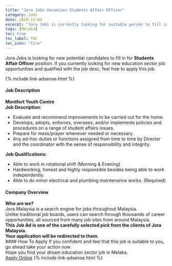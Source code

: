 ```yaml
---
title: "Jora Jobs Vacancies Students Affair Officer" 
category: Jobs 
date: 2020-11-04 
excerpt: "Jora Jobs is currently looking for suitable person to fill in the Students Affair Officer which positioned at Melaka" 
tags: [Melaka] 
toc: true 
toc_label: TOC 
toc_icon: "fire" 
--- 
```


<p>Jora Jobs is looking for new potential candidates to fill in for <b>Students Affair Officer</b> position. If you currently looking for new education sector job opportunities and qualified with the job desc, feel free to apply this job.
</p>{% include link-adsense.html %} 
 <div><div><div><h4>Job Description</h4></div></div><div><div><span><div><div><strong>Montfort Youth Centre</strong></div><div><strong><strong>Job Description:</strong></strong></div><ul><li>Evaluate and recommend improvements to be carried out for the home.</li><li>Develops, adopts, enforces, oversees, and/or implements policies and procedures on a range of student affairs issues.</li><li>Prepare for mass/prayer whenever needed or necessary.</li><li>Any ad-hoc duties or functions assigned from time to time by Director and the coordinator with the sense of responsibility and integrity.</li></ul><div><strong>Job Qualifications:</strong></div><ul><li>Able to work in rotational shift (Morning &amp; Evening)</li><li>Hardworking, honest and highly responsible besides being able to work independently.</li><li>Able to do minor electrical and plumbing maintenance works. (Required)</li></ul></div></span></div></div></div> 
<div><div><div><h4>Company Overview</h4></div></div><div><div><span><div><div>
<strong>Who are we?</strong></div>
<div>
	Jora Malaysia is a search engine for jobs throughout Malaysia.<br>
	Unlike traditional job boards, users can search through thousands of career opportunities, all sourced from many job sites from around Malaysia.&#160;</div>
<div>
<div>
<strong>This Job Ad is one of the carefully selected pick from the clients of Jora Malaysia.</strong></div>
<div>
<strong>Your application will be redirected to them.</strong></div>
</div></div></span></div></div></div> 
#### How To Apply 
If you confident and feel that this job is suitable to you, go ahead take your action now. <br/> 
Hope you find your dream education sector job in Melaka. <br/> 
<a href="https://www.jobstreet.com.my/en/job/students-affair-officer-4417741?jobId=jobstreet-my-job-4417741&sectionRank=1&token=0~07f37595-706f-4290-a895-5506a251c850&fr=SRP%20View%20In%20New%20Ta" class="btn btn--info" target="_blank" rel="nofollow noopenner">Apply Online</a> 
{% include link-adsense.html %} 